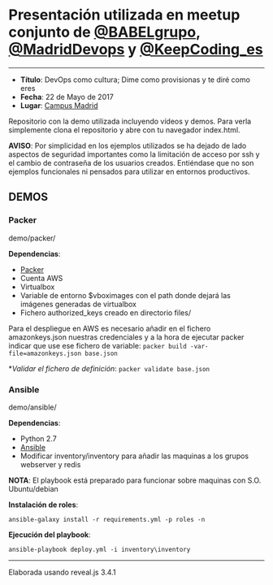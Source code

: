 # Presentación utilizada en meetup conjunto de [@BABELgrupo](https://twitter.com/BABELgrupo), [@MadridDevops](https://twitter.com/madriddevops) y [@KeepCoding_es](https://twitter.com/KeepCoding_es)

---

* **Título**: DevOps como cultura; Dime como provisionas y te diré como eres
* **Fecha**: 22 de Mayo de 2017
* **Lugar**: [Campus Madrid](https://www.campus.co/madrid/es)

Repositorio con la demo utilizada incluyendo vídeos y demos. Para verla simplemente clona el repositorio y abre con tu navegador index.html.

**AVISO**: Por simplicidad en los ejemplos utilizados se ha dejado de lado aspectos de seguridad importantes como la limitación de acceso por ssh y el cambio de contraseña de los usuarios creados. Entiéndase que no son ejemplos funcionales ni pensados para utilizar en entornos productivos.

## DEMOS

### Packer

demo/packer/

**Dependencias**:

* [Packer](https://www.packer.io/)
* Cuenta AWS
* Virtualbox
* Variable de entorno $vboximages con el path donde dejará las imágenes generadas de virtualbox
* Fichero authorized_keys creado en directorio files/

Para el despliegue en AWS es necesario añadir en el fichero amazonkeys.json nuestras credenciales y a la hora de ejecutar packer indicar que use ese fichero de variable:
`packer build -var-file=amazonkeys.json base.json`

**Validar el fichero de definición*:
`packer validate base.json`

### Ansible

demo/ansible/

**Dependencias**:

* Python 2.7
* [Ansible](https://www.ansible.com/)
* Modificar inventory/inventory para añadir las maquinas a los grupos webserver y redis 

**NOTA**: El playbook está preparado para funcionar sobre maquinas con S.O. Ubuntu/debian 

**Instalación de roles**:

`ansible-galaxy install -r requirements.yml -p roles -n`

**Ejecución del playbook**:

`ansible-playbook deploy.yml -i inventory\inventory`

---
Elaborada usando reveal.js 3.4.1